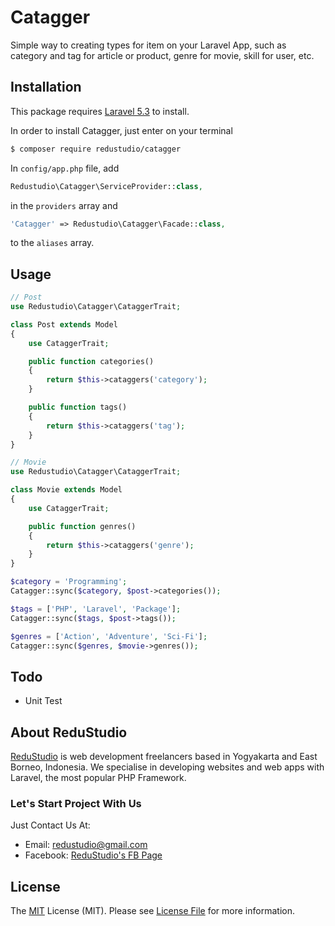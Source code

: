 # Catagger

Simple way to creating types for item on your Laravel App, such as category and tag for article or product, genre for movie, skill for user, etc.

## Installation

This package requires [Laravel 5.3][laravel-install-link] to install.

In order to install Catagger, just enter on your terminal

```bash
$ composer require redustudio/catagger
```

In `config/app.php` file, add

```php
Redustudio\Catagger\ServiceProvider::class,
```

in the `providers` array and

```php
'Catagger' => Redustudio\Catagger\Facade::class,
```

to the `aliases` array.

## Usage

```php
// Post
use Redustudio\Catagger\CataggerTrait;

class Post extends Model
{
    use CataggerTrait;

    public function categories()
    {
        return $this->cataggers('category');
    }

    public function tags()
    {
        return $this->cataggers('tag');
    }
}

// Movie
use Redustudio\Catagger\CataggerTrait;

class Movie extends Model
{
    use CataggerTrait;

    public function genres()
    {
        return $this->cataggers('genre');
    }
}
```

```php
$category = 'Programming';
Catagger::sync($category, $post->categories());

$tags = ['PHP', 'Laravel', 'Package'];
Catagger::sync($tags, $post->tags());

$genres = ['Action', 'Adventure', 'Sci-Fi'];
Catagger::sync($genres, $movie->genres());
```

## Todo

- Unit Test

## About ReduStudio

[ReduStudio][homepage] is web development freelancers based in Yogyakarta and East Borneo, Indonesia. We specialise in developing websites and web apps with Laravel, the most popular PHP Framework.

### Let's Start Project With Us

Just Contact Us At:
- Email: [redustudio@gmail.com][mailto]
- Facebook: [ReduStudio's FB Page][fbpage]

## License
The [MIT][mitlink] License (MIT). Please see [License File](LICENSE.md) for more information.


[laravel-install-link]: https://laravel.com/docs/5.3#installation
[screenshot]: admin.png
[homepage]: http://redustudio.com/
[mailto]: mailto:redustudio@gmail.com
[fbpage]: https://www.facebook.com/Redustudio/
[mitlink]: http://opensource.org/licenses/MIT

